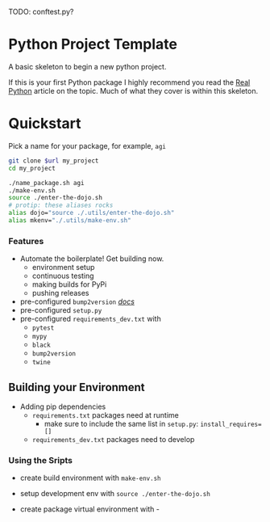 TODO: conftest.py?
# Python Project Template

A basic skeleton to begin a new python project.

If this is your first Python package I highly recommend you read the [Real
Python][realpython] article on the topic. Much of what they cover is within this
skeleton.

# Quickstart

Pick a name for your package, for example, `agi`

```bash
git clone $url my_project
cd my_project

./name_package.sh agi
./make-env.sh
source ./enter-the-dojo.sh
# protip: these aliases rocks
alias dojo="source ./.utils/enter-the-dojo.sh"
alias mkenv="./.utils/make-env.sh"
```

### Features

- Automate the boilerplate! Get building now.
    - environment setup
    - continuous testing
    - making builds for PyPi
    - pushing releases
- pre-configured `bump2version` [_docs_][bump]
- pre-configured `setup.py`
- pre-configured `requirements_dev.txt` with
    - `pytest`
    - `mypy`
    - `black`
    - `bump2version`
    - `twine`

## Building your Environment

- Adding pip dependencies
    - `requirements.txt` packages need at runtime
        - make sure to include the same list in `setup.py`:
          `install_requires=[]`
    - `requirements_dev.txt` packages need to develop

### Using the Sripts

- create build environment with `make-env.sh`
- setup development env with `source ./enter-the-dojo.sh`

- create package virtual environment with -

[bump]: <https://github.com/c4urself/bump2version#readme>
"bump2version on GitHub"
[realpython]: <https://realpython.com/pypi-publish-python-package/>
"How to publish an Open-Source Python Package to PyPi"
